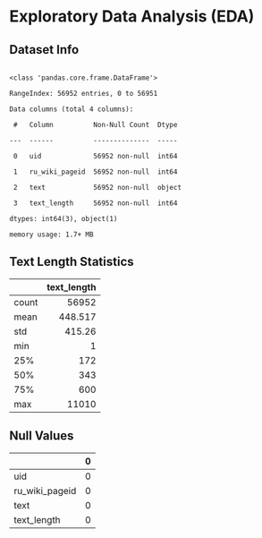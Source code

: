 # Exploratory Data Analysis (EDA)

## Dataset Info

```

<class 'pandas.core.frame.DataFrame'>

RangeIndex: 56952 entries, 0 to 56951

Data columns (total 4 columns):

 #   Column          Non-Null Count  Dtype 

---  ------          --------------  ----- 

 0   uid             56952 non-null  int64 

 1   ru_wiki_pageid  56952 non-null  int64 

 2   text            56952 non-null  object

 3   text_length     56952 non-null  int64 

dtypes: int64(3), object(1)

memory usage: 1.7+ MB

```

## Text Length Statistics

|       |   text_length |
|:------|--------------:|
| count |     56952     |
| mean  |       448.517 |
| std   |       415.26  |
| min   |         1     |
| 25%   |       172     |
| 50%   |       343     |
| 75%   |       600     |
| max   |     11010     |

## Null Values

|                |   0 |
|:---------------|----:|
| uid            |   0 |
| ru_wiki_pageid |   0 |
| text           |   0 |
| text_length    |   0 |

